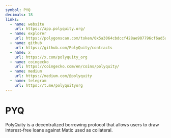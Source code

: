 ```yaml
---
symbol: PYQ
decimals: 18
links:
  - name: website
    url: https://app.polyquity.org/
  - name: explorer
    url: https://polygonscan.com/token/0x5a3064cbdccf428ae907796cf6ad5a664cd7f3d8
  - name: github
    url: https://github.com/PolyQuity/contracts
  - name: x
    url: https://x.com/polyquity_org
  - name: coingecko
    url: https://coingecko.com/en/coins/polyquity/
  - name: medium
    url: https://medium.com/@polyquity
  - name: telegram
    url: https://t.me/polyquityorg
---
```


# PYQ

PolyQuity is a decentralized borrowing protocol that allows users to draw interest-free loans against Matic used as collateral.
